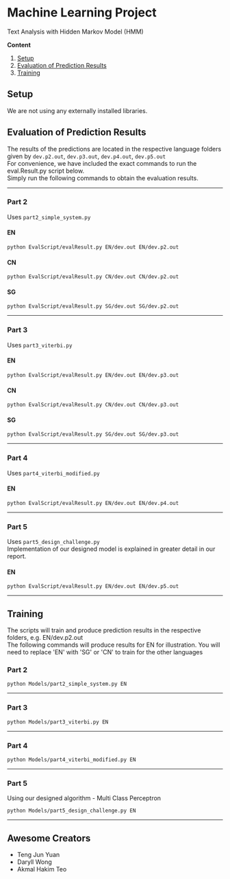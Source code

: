 # Machine Learning Project 
Text Analysis with Hidden Markov Model (HMM)

**Content**
1. [Setup](#setup)
2. [Evaluation of Prediction Results](#evaluation-of-prediction-results)
3. [Training](#training)

## Setup
We are not using any externally installed libraries.

## Evaluation of Prediction Results
The results of the predictions are located in the respective language folders given by `dev.p2.out`, `dev.p3.out`, `dev.p4.out`, `dev.p5.out`         
For convenience, we have included the exact commands to run the eval.Result.py script below.     
Simply run the following commands to obtain the evaluation results.
___
### Part 2
Uses `part2_simple_system.py`
#### EN
```
python EvalScript/evalResult.py EN/dev.out EN/dev.p2.out
```
#### CN
```
python EvalScript/evalResult.py CN/dev.out CN/dev.p2.out
```
#### SG
```
python EvalScript/evalResult.py SG/dev.out SG/dev.p2.out
```
___
### Part 3
Uses `part3_viterbi.py`
#### EN
```
python EvalScript/evalResult.py EN/dev.out EN/dev.p3.out
```
#### CN
```
python EvalScript/evalResult.py CN/dev.out CN/dev.p3.out
```
#### SG
```
python EvalScript/evalResult.py SG/dev.out SG/dev.p3.out
```
___
### Part 4
Uses `part4_viterbi_modified.py`
#### EN
```
python EvalScript/evalResult.py EN/dev.out EN/dev.p4.out
```

___
### Part 5
Uses `part5_design_challenge.py`    
Implementation of our designed model is explained in greater detail in our report.
#### EN
```
python EvalScript/evalResult.py EN/dev.out EN/dev.p5.out
```

___
## Training
The scripts will train and produce prediction results in the respective folders, e.g. EN/dev.p2.out     
The following commands will produce results for EN for illustration. You will need to replace 'EN' with 'SG' or 'CN' to train for the other languages
### Part 2
```
python Models/part2_simple_system.py EN
```
___
### Part 3
```
python Models/part3_viterbi.py EN
```
___
### Part 4
```
python Models/part4_viterbi_modified.py EN
```
___
### Part 5
Using our designed algorithm - Multi Class Perceptron
```
python Models/part5_design_challenge.py EN
```


___
## Awesome Creators
- Teng Jun Yuan
- Daryll Wong
- Akmal Hakim Teo
